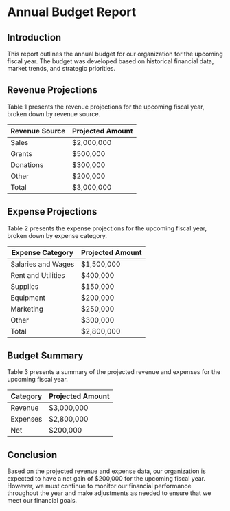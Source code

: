 # Annual Budget Report

## Introduction

This report outlines the annual budget for our organization for the upcoming fiscal year. The budget was developed based on historical financial data, market trends, and strategic priorities.

## Revenue Projections

Table 1 presents the revenue projections for the upcoming fiscal year, broken down by revenue source.

| Revenue Source | Projected Amount |
|----------------|-----------------|
| Sales          | $2,000,000      |
| Grants         | $500,000        |
| Donations      | $300,000        |
| Other          | $200,000        |
| Total          | $3,000,000      |

## Expense Projections

Table 2 presents the expense projections for the upcoming fiscal year, broken down by expense category.

| Expense Category  | Projected Amount |
|-------------------|-----------------|
| Salaries and Wages | $1,500,000      |
| Rent and Utilities | $400,000        |
| Supplies           | $150,000        |
| Equipment          | $200,000        |
| Marketing          | $250,000        |
| Other              | $300,000        |
| Total              | $2,800,000      |

## Budget Summary

Table 3 presents a summary of the projected revenue and expenses for the upcoming fiscal year.

| Category | Projected Amount |
|----------|-----------------|
| Revenue  | $3,000,000      |
| Expenses | $2,800,000      |
| Net      | $200,000        |

## Conclusion

Based on the projected revenue and expense data, our organization is expected to have a net gain of $200,000 for the upcoming fiscal year. However, we must continue to monitor our financial performance throughout the year and make adjustments as needed to ensure that we meet our financial goals.